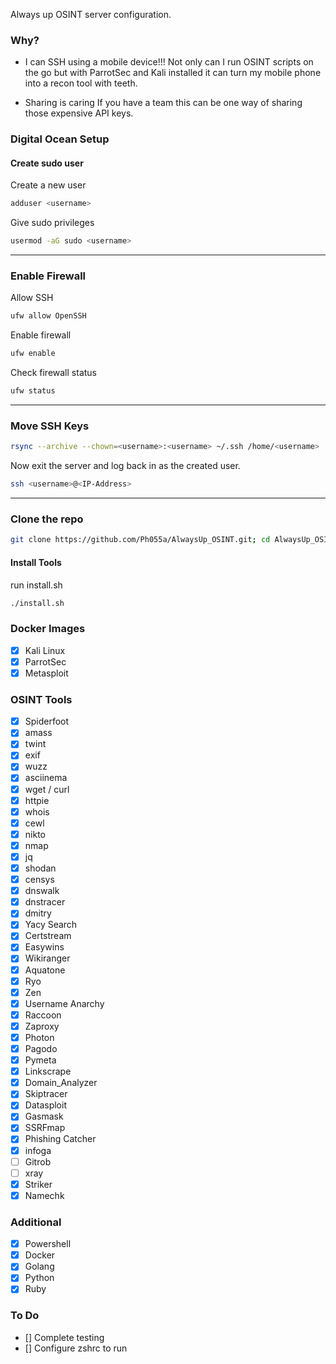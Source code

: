 Always up OSINT server configuration.

### Why?
- I can SSH using a mobile device!!!
    Not only can I run OSINT scripts on the go but with ParrotSec and Kali installed it can turn my mobile phone into a recon tool with teeth.

- Sharing is caring
    If you have a team this can be one way of sharing those expensive API keys.

### Digital Ocean Setup

#### Create sudo user
Create a new user
```bash
adduser <username>
```
Give sudo privileges
```bash
usermod -aG sudo <username>
```

---
### Enable Firewall
Allow SSH
```bash
ufw allow OpenSSH
```
Enable firewall
```bash
ufw enable
```
Check firewall status
```bash
ufw status
```

---
### Move SSH Keys
```bash
rsync --archive --chown=<username>:<username> ~/.ssh /home/<username>
```

Now exit the server and log back in as the created user.
```bash
ssh <username>@<IP-Address>
```
---

### Clone the repo
```bash
git clone https://github.com/Ph055a/AlwaysUp_OSINT.git; cd AlwaysUp_OSINT.git 
```

#### Install Tools
run install.sh
```bash
./install.sh
```

### Docker Images
- [x] Kali Linux
- [x] ParrotSec
- [x] Metasploit  

### OSINT Tools
- [x] Spiderfoot
- [x] amass
- [x] twint
- [x] exif
- [x] wuzz
- [x] asciinema
- [x] wget / curl
- [x] httpie
- [x] whois
- [x] cewl
- [x] nikto
- [x] nmap
- [x] jq
- [x] shodan
- [x] censys
- [x] dnswalk
- [x] dnstracer
- [x] dmitry
- [x] Yacy Search
- [x] Certstream
- [x] Easywins
- [x] Wikiranger
- [x] Aquatone
- [x] Ryo
- [x] Zen
- [x] Username Anarchy
- [x] Raccoon
- [x] Zaproxy
- [x] Photon
- [x] Pagodo
- [x] Pymeta
- [x] Linkscrape
- [x] Domain_Analyzer
- [x] Skiptracer
- [x] Datasploit
- [x] Gasmask
- [x] SSRFmap
- [x] Phishing Catcher
- [x] infoga
- [ ] Gitrob
- [ ] xray
- [x] Striker
- [x] Namechk

### Additional
- [x] Powershell
- [x] Docker
- [x] Golang
- [x] Python
- [x] Ruby

### To Do
- [] Complete testing
- [] Configure zshrc to run
